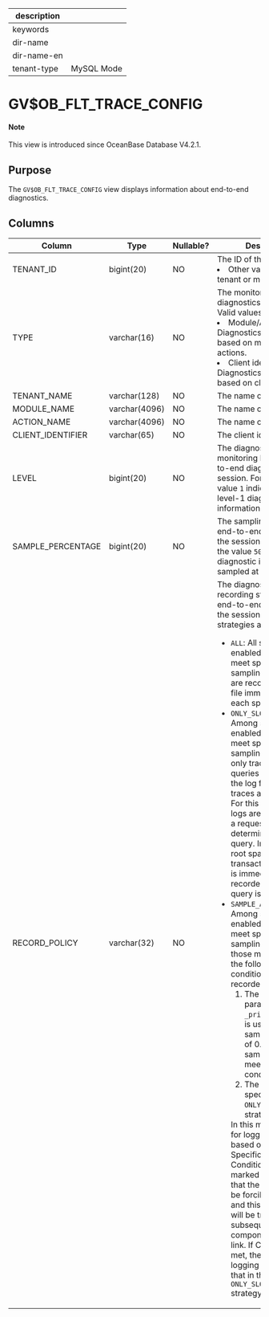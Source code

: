 |description||
|---|---|
|keywords||
|dir-name||
|dir-name-en||
|tenant-type|MySQL Mode|

# GV$OB_FLT_TRACE_CONFIG

<main id="notice" type='explain'>
  <h4>Note</h4>
  <p>This view is introduced since OceanBase Database V4.2.1. </p>
</main>

## Purpose

The `GV$OB_FLT_TRACE_CONFIG` view displays information about end-to-end diagnostics. 

## Columns

| **Column** | **Type** | **Nullable?** | **Description** |
| --- | --- | --- | --- |
| TENANT_ID | bigint(20) | NO | The ID of the tenant. </li><li>Other values: a user tenant or meta tenant. </li></ul> |
| TYPE | varchar(16) | NO | The monitoring level of the diagnostics information. Valid values:  </li><li>Module/Action level: Diagnostics are monitored based on modules and actions. </li><li>Client identifier level: Diagnostics are monitored based on client identifiers. </li></ul> |
| TENANT_NAME | varchar(128) | NO | The name of the tenant. |
| MODULE_NAME | varchar(4096) | NO | The name of the module. |
| ACTION_NAME | varchar(4096) | NO | The name of the action. |
| CLIENT_IDENTIFIER | varchar(65) | NO | The client identifier. |
| LEVEL | bigint(20) | NO | The diagnostic information monitoring level for end-to-end diagnostics of the session. For example, the value `1` indicates that level-1 diagnostic information is monitored. |
| SAMPLE_PERCENTAGE | bigint(20) | NO | The sampling rate for end-to-end diagnostics of the session. For example, the value `50` indicates that diagnostic information is sampled at a rate of 50%. |
| RECORD_POLICY | varchar(32) | NO | The diagnostic information recording strategy for end-to-end diagnostics of the session. Three strategies are supported:<ul><li>`ALL`: All sampling-enabled traces that meet specified sampling conditions are recorded in the log file immediately after each span ends.  </li><li>`ONLY_SLOW_QUERY`: Among sampling-enabled traces that meet specified sampling conditions, only traces of slow queries are recorded in the log file, and other traces are discarded. For this strategy, trace logs are recorded after a request ends and is determined as a slow query. In the proxy, the root span, namely the transaction-level span, is immediately recorded when a slow query is detected.  </li><li>`SAMPLE_AND_SLOW_QUERY`: Among sampling-enabled traces that meet specified sampling conditions, those meeting any of the following conditions are recorded in the log file:<ol><li>The hidden parameter <code>_print_sample_ppm</code> is used for sampling at a rate of 0.01% and the sampling result meets specified conditions.</li><li>The condition specified in the `ONLY_SLOW_QUERY` strategy is met.</li></ol>In this mode, the timing for logging varies based on the situation. Specifically, if Condition 1 is met, it is marked on the client that the trace log will be forcibly recorded and this information will be transferred to subsequent components on the link. If Condition 2 is met, the timing for logging is the same as that in the `ONLY_SLOW_QUERY` strategy. </li></ul> |
